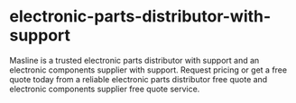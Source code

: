 # electronic-parts-distributor-with-support
Masline is a trusted electronic parts distributor with support and an electronic components supplier with support. Request pricing or get a free quote today from a reliable electronic parts distributor free quote and electronic components supplier free quote service.
